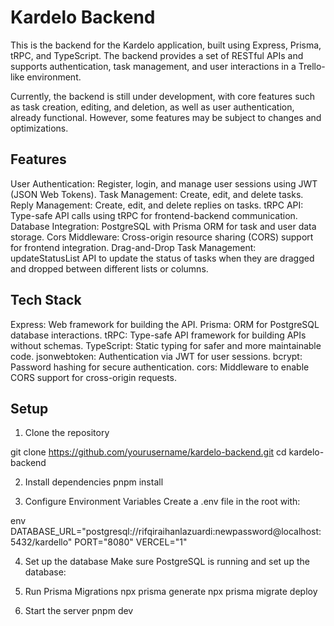 # Kardelo Backend

This is the backend for the Kardelo application, built using Express, Prisma, tRPC, and TypeScript. The backend provides a set of RESTful APIs and supports authentication, task management, and user interactions in a Trello-like environment.

Currently, the backend is still under development, with core features such as task creation, editing, and deletion, as well as user authentication, already functional. However, some features may be subject to changes and optimizations.

## Features
User Authentication: Register, login, and manage user sessions using JWT (JSON Web Tokens).
Task Management: Create, edit, and delete tasks.
Reply Management: Create, edit, and delete replies on tasks.
tRPC API: Type-safe API calls using tRPC for frontend-backend communication.
Database Integration: PostgreSQL with Prisma ORM for task and user data storage.
Cors Middleware: Cross-origin resource sharing (CORS) support for frontend integration.
Drag-and-Drop Task Management: updateStatusList API to update the status of tasks when they are dragged and dropped between different lists or columns.

## Tech Stack

Express: Web framework for building the API.
Prisma: ORM for PostgreSQL database interactions.
tRPC: Type-safe API framework for building APIs without schemas.
TypeScript: Static typing for safer and more maintainable code.
jsonwebtoken: Authentication via JWT for user sessions.
bcrypt: Password hashing for secure authentication.
cors: Middleware to enable CORS support for cross-origin requests.


## Setup

1. Clone the repository

git clone https://github.com/yourusername/kardelo-backend.git
cd kardelo-backend

2. Install dependencies
pnpm install

3. Configure Environment Variables
Create a .env file in the root with:

env
DATABASE_URL="postgresql://rifqiraihanlazuardi:newpassword@localhost:5432/kardello"
PORT="8080"
VERCEL="1"

4. Set up the database
Make sure PostgreSQL is running and set up the database:


5. Run Prisma Migrations
npx prisma generate
npx prisma migrate deploy

7. Start the server
pnpm  dev








